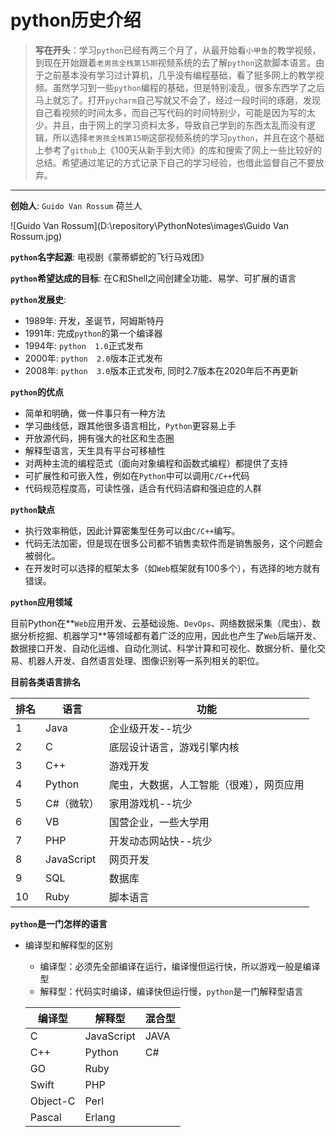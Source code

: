 # python历史介绍

> **写在开头**：学习`python`已经有两三个月了，从最开始看`小甲鱼`的教学视频，到现在开始跟着`老男孩全栈第15期`视频系统的去了解`python`这款脚本语言。由于之前基本没有学习过计算机，几乎没有编程基础，看了挺多网上的教学视频。虽然学习到一些`python`编程的基础，但是特别凌乱，很多东西学了之后马上就忘了。打开`pycharm`自己写就又不会了，经过一段时间的琢磨，发现自己看视频的时间太多，而自己写代码的时间特别少，可能是因为写的太少。并且，由于网上的学习资料太多，导致自己学到的东西太乱而没有逻辑，所以选择`老男孩全栈第15期`这部视频系统的学习`python`，并且在这个基础上参考了`github`上《100天从新手到大师》的库和搜索了网上一些比较好的总结。希望通过笔记的方式记录下自己的学习经验，也借此监督自己不要放弃。

***

**创始人**:  `Guido Van Rossum`  荷兰人

![Guido Van Rossum](D:\repository\PythonNotes\images\Guido Van Rossum.jpg)

**`python`名字起源**:   电视剧《蒙蒂蟒蛇的飞行马戏团》 

**`python`希望达成的目标**:   在C和Shell之间创建全功能、易学、可扩展的语言

**`python`发展史**:

- 1989年:  开发，圣诞节，阿姆斯特丹
- 1991年:  完成`python`的第一个编译器
- 1994年:  `python  1.0`正式发布
- 2000年:  `python  2.0`版本正式发布
- 2008年:  `python  3.0`版本正式发布,  同时2.7版本在2020年后不再更新

**`python`的优点**

- 简单和明确，做一件事只有一种方法
- 学习曲线低，跟其他很多语言相比，`Python`更容易上手
- 开放源代码，拥有强大的社区和生态圈
- 解释型语言，天生具有平台可移植性
- 对两种主流的编程范式（面向对象编程和函数式编程）都提供了支持
- 可扩展性和可嵌入性，例如在`Python`中可以调用`C/C++`代码
- 代码规范程度高，可读性强，适合有代码洁癖和强迫症的人群

**`python`缺点**

- 执行效率稍低，因此计算密集型任务可以由`C/C++`编写。
- 代码无法加密，但是现在很多公司都不销售卖软件而是销售服务，这个问题会被弱化。
- 在开发时可以选择的框架太多（如`Web`框架就有100多个），有选择的地方就有错误。

**`python`应用领域**

目前Python在**`Web`应用开发、云基础设施、`DevOps`、网络数据采集（爬虫）、数据分析挖掘、机器学习**等领域都有着广泛的应用，因此也产生了`Web`后端开发、数据接口开发、自动化运维、自动化测试、科学计算和可视化、数据分析、量化交易、机器人开发、自然语言处理、图像识别等一系列相关的职位。

**目前各类语言排名**

| 排名 | 语言       | 功能                                     |
| ---- | ---------- | ---------------------------------------- |
| 1    | Java       | 企业级开发--坑少                         |
| 2    | C          | 底层设计语言，游戏引擎内核               |
| 3    | C++        | 游戏开发                                 |
| 4    | Python     | 爬虫，大数据，人工智能（很难），网页应用 |
| 5    | C#（微软） | 家用游戏机--坑少                         |
| 6    | VB         | 国营企业，一些大学用                     |
| 7    | PHP        | 开发动态网站快--坑少                     |
| 8    | JavaScript | 网页开发                                 |
| 9    | SQL        | 数据库                                   |
| 10   | Ruby       | 脚本语言                                 |

**`python`是一门怎样的语言**

- 编译型和解释型的区别

  - 编译型：必须先全部编译在运行，编译慢但运行快，所以游戏一般是编译型
  - 解释型：代码实时编译，编译快但运行慢，`python`是一门解释型语言

  | 编译型   | 解释型     | 混合型 |
  | -------- | ---------- | ------ |
  | C        | JavaScript | JAVA   |
  | C++      | Python     | C#     |
  | GO       | Ruby       |        |
  | Swift    | PHP        |        |
  | Object-C | Perl       |        |
  | Pascal   | Erlang     |        |


